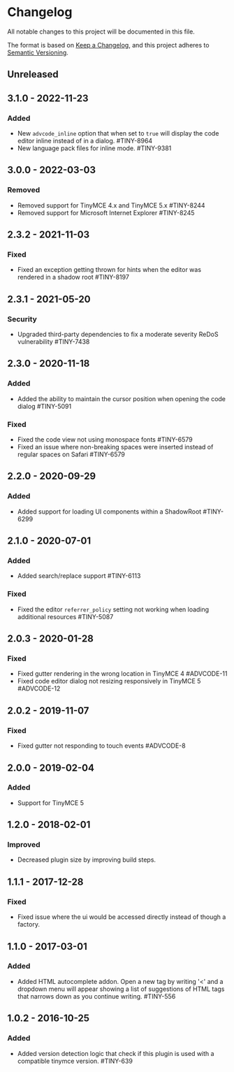 # Changelog

All notable changes to this project will be documented in this file.

The format is based on [Keep a Changelog](https://keepachangelog.com/en/1.0.0/),
and this project adheres to [Semantic Versioning](https://semver.org/spec/v2.0.0.html).

## Unreleased

## 3.1.0 - 2022-11-23

### Added
- New `advcode_inline` option that when set to `true` will display the code editor inline instead of in a dialog. #TINY-8964
- New language pack files for inline mode. #TINY-9381

## 3.0.0 - 2022-03-03

### Removed
- Removed support for TinyMCE 4.x and TinyMCE 5.x #TINY-8244
- Removed support for Microsoft Internet Explorer #TINY-8245

## 2.3.2 - 2021-11-03

### Fixed
- Fixed an exception getting thrown for hints when the editor was rendered in a shadow root #TINY-8197

## 2.3.1 - 2021-05-20

### Security
- Upgraded third-party dependencies to fix a moderate severity ReDoS vulnerability #TINY-7438

## 2.3.0 - 2020-11-18

### Added
- Added the ability to maintain the cursor position when opening the code dialog #TINY-5091

### Fixed
- Fixed the code view not using monospace fonts #TINY-6579
- Fixed an issue where non-breaking spaces were inserted instead of regular spaces on Safari #TINY-6579

## 2.2.0 - 2020-09-29

### Added
- Added support for loading UI components within a ShadowRoot #TINY-6299

## 2.1.0 - 2020-07-01

### Added
- Added search/replace support #TINY-6113

### Fixed
- Fixed the editor `referrer_policy` setting not working when loading additional resources #TINY-5087

## 2.0.3 - 2020-01-28

### Fixed
- Fixed gutter rendering in the wrong location in TinyMCE 4 #ADVCODE-11
- Fixed code editor dialog not resizing responsively in TinyMCE 5 #ADVCODE-12

## 2.0.2 - 2019-11-07

### Fixed
- Fixed gutter not responding to touch events #ADVCODE-8

## 2.0.0 - 2019-02-04

### Added
- Support for TinyMCE 5

## 1.2.0 - 2018-02-01

### Improved
- Decreased plugin size by improving build steps.

## 1.1.1 - 2017-12-28

### Fixed
- Fixed issue where the ui would be accessed directly instead of though a factory.

## 1.1.0 - 2017-03-01

### Added
- Added HTML autocomplete addon. Open a new tag by writing '<' and a dropdown menu will appear showing a list of suggestions of HTML tags that narrows down as you continue writing. #TINY-556

## 1.0.2 - 2016-10-25

### Added
- Added version detection logic that check if this plugin is used with a compatible tinymce version. #TINY-639
